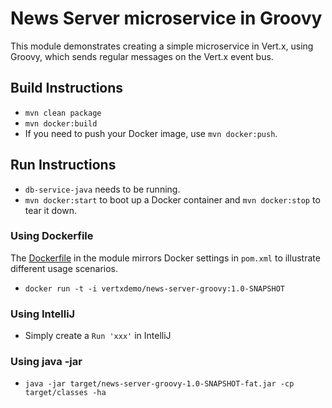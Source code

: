 # News Server microservice in Groovy
This module demonstrates creating a simple microservice in Vert.x, using Groovy, which sends regular messages on the
Vert.x event bus.

## Build Instructions

* `mvn clean package`
* `mvn docker:build`
* If you need to push your Docker image, use `mvn docker:push`.

## Run Instructions

* `db-service-java` needs to be running.
* `mvn docker:start` to boot up a Docker container and `mvn docker:stop` to tear it down.

### Using Dockerfile
The [Dockerfile](/Dockerfile)  in the module mirrors Docker settings in `pom.xml` to illustrate different usage scenarios.

* `docker run -t -i vertxdemo/news-server-groovy:1.0-SNAPSHOT`

### Using IntelliJ

* Simply create a `Run 'xxx'` in IntelliJ
    
### Using java -jar
    
   * `java -jar target/news-server-groovy-1.0-SNAPSHOT-fat.jar -cp target/classes -ha`